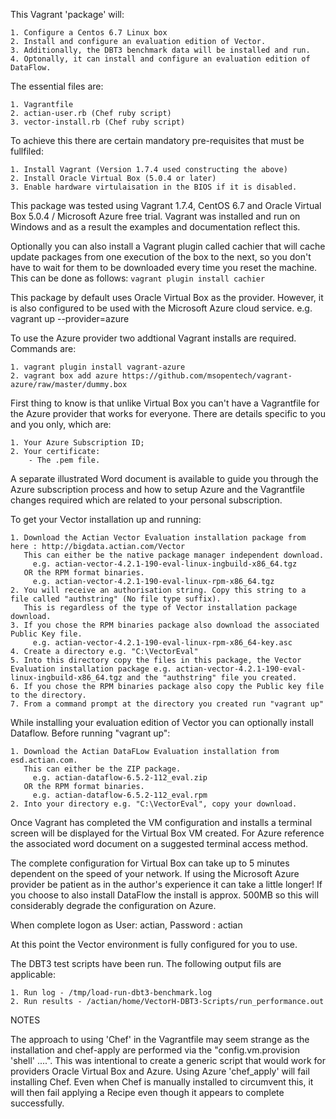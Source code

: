 This Vagrant 'package' will:

    1. Configure a Centos 6.7 Linux box 
    2. Install and configure an evaluation edition of Vector. 
    3. Additionally, the DBT3 benchmark data will be installed and run.
    4. Optonally, it can install and configure an evaluation edition of DataFlow.

The essential files are:

    1. Vagrantfile
    2. actian-user.rb (Chef ruby script)
    3. vector-install.rb (Chef ruby script)

To achieve this there are certain mandatory pre-requisites that must be fullfiled:

    1. Install Vagrant (Version 1.7.4 used constructing the above)
    2. Install Oracle Virtual Box (5.0.4 or later) 
    3. Enable hardware virtulaisation in the BIOS if it is disabled.

This package was tested using Vagrant 1.7.4, CentOS 6.7 and Oracle Virtual Box 5.0.4 / Microsoft
Azure free trial.
Vagrant was installed and run on Windows and as a result the examples and documentation reflect this.

Optionally you can also install a Vagrant plugin called cachier that will cache update packages from one execution of the box to the next, so you don't have to wait for them to be downloaded every time you reset the machine. This can be done as follows:
`vagrant plugin install cachier`


This package by default uses Oracle Virtual Box as the provider. 
However,  it is also configured to be used with the Microsoft Azure cloud service.
    e.g. vagrant up --provider=azure

To use the Azure provider two addtional Vagrant installs are required. Commands are:

    1. vagrant plugin install vagrant-azure 
    2. vagrant box add azure https://github.com/msopentech/vagrant-azure/raw/master/dummy.box

First thing to know is that unlike Virtual Box you can't have a Vagrantfile for the Azure provider that works for everyone. There are details specific to you and you only, which are:

    1. Your Azure Subscription ID;
    2. Your certificate:
        - The .pem file.

A separate illustrated Word document is available to guide you through the Azure subscription process and how to setup Azure and the Vagrantfile changes required which are related to your personal subscription.


To get your Vector installation up and running:

    1. Download the Actian Vector Evaluation installation package from here : http://bigdata.actian.com/Vector
       This can either be the native package manager independent download.
         e.g. actian-vector-4.2.1-190-eval-linux-ingbuild-x86_64.tgz
       OR the RPM format binaries.
         e.g. actian-vector-4.2.1-190-eval-linux-rpm-x86_64.tgz
    2. You will receive an authorisation string. Copy this string to a file called "authstring" (No file type suffix). 
       This is regardless of the type of Vector installation package download.
    3. If you chose the RPM binaries package also download the associated Public Key file.
         e.g. actian-vector-4.2.1-190-eval-linux-rpm-x86_64-key.asc
    4. Create a directory e.g. "C:\VectorEval"
    5. Into this directory copy the files in this package, the Vector Evaluation installation package e.g. actian-vector-4.2.1-190-eval-linux-ingbuild-x86_64.tgz and the "authstring" file you created.
    6. If you chose the RPM binaries package also copy the Public key file to the directory.
    7. From a command prompt at the directory you created run "vagrant up"

While installing your evaluation edition of Vector you can optionally install Dataflow.
Before running "vagrant up":

    1. Download the Actian DataFLow Evaluation installation from esd.actian.com.
       This can either be the ZIP package.
         e.g. actian-dataflow-6.5.2-112_eval.zip
       OR the RPM format binaries.
         e.g. actian-dataflow-6.5.2-112_eval.rpm 
    2. Into your directory e.g. "C:\VectorEval", copy your download.


Once Vagrant has completed the VM configuration and installs a terminal screen will be displayed for the Virtual Box VM created. For Azure reference the associated word document on a suggested terminal access method.

The complete configuration for Virtual Box can take up to 5 minutes dependent on the speed of your network.  If using the Microsoft Azure provider be patient as in the author's experience it can take a little longer!
If you choose to also install DataFlow the install is approx. 500MB so this will considerably
degrade the configuration on Azure.

When complete logon as User: actian, Password : actian

At this point the Vector environment is fully configured for you to use. 

The DBT3 test scripts have been run. The following output fils are applicable:

    1. Run log - /tmp/load-run-dbt3-benchmark.log
    2. Run results - /actian/home/VectorH-DBT3-Scripts/run_performance.out


NOTES

The approach to using 'Chef' in the Vagrantfile may seem strange as the installation and chef-apply are performed via the "config.vm.provision 'shell' ....".
This was intentional to create a generic script that would work for providers Oracle Virtual Box and Azure.
Using Azure 'chef_apply' will fail installing Chef. Even when Chef is manually installed to circumvent this, it will then fail applying a Recipe even though it appears to complete successfully.

